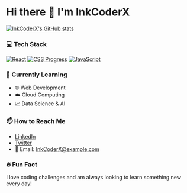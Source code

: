 # Hi there 👋 I'm InkCoderX

[![InkCoderX's GitHub stats](https://github-readme-stats.vercel.app/api?username=InkCoderX&show_icons=true&theme=radical)](https://github.com/anuraghazra/github-readme-stats)

### 💻 Tech Stack
[![React](https://readme-components.vercel.app/api?component=logo&logo=react&text=false&animation=spin)](https://reactjs.org/)
[![CSS Progress](https://readme-components.vercel.app/api?component=linearprogress&skill=css&value=70)](https://github.com/harish-sethuraman/readme-components)
[![JavaScript](https://readme-components.vercel.app/api?component=logo&logo=javascript)](https://developer.mozilla.org/en-US/docs/Web/JavaScript)

### 🌱 Currently Learning
- 🌐 Web Development
- ☁️ Cloud Computing
- 📈 Data Science & AI

### 📫 How to Reach Me
- [LinkedIn](https://www.linkedin.com/in/InkCoderX)
- [Twitter](https://twitter.com/InkCoderX)
- 📧 Email: InkCoderX@example.com

### 🔥 Fun Fact
I love coding challenges and am always looking to learn something new every day!


